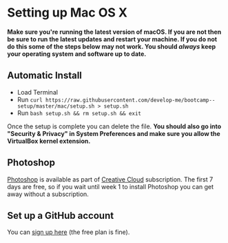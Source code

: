 # Setting up Mac OS X

**Make sure you're running the latest version of macOS. If you are not then be sure to run the latest updates and restart your machine. If you do not do this some of the steps below may not work. You should *always* keep your operating system and software up to date.**

## Automatic Install

- Load Terminal
- Run `curl https://raw.githubusercontent.com/develop-me/bootcamp--setup/master/mac/setup.sh > setup.sh`
- Run `bash setup.sh && rm setup.sh && exit`

Once the setup is complete you can delete the file. **You should also go into "Security & Privacy" in System Preferences and make sure you allow the VirtualBox kernel extension.**

## Photoshop

[Photoshop](http://www.adobe.com/uk/products/photoshop.html) is available as part of [Creative Cloud](https://creative.adobe.com/products/download/creative-cloud) subscription. The first 7 days are free, so if you wait until week 1 to install Photoshop you can get away without a subscription.

## Set up a GitHub account

You can [sign up here](https://github.com/join) (the free plan is fine).

